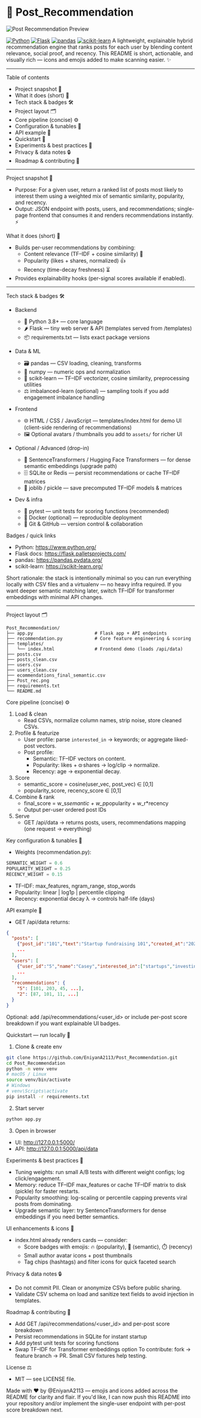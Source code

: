 # 🔎 Post_Recommendation

![Post Recommendation Preview](Post_rec.png)

[![Python](https://img.shields.io/badge/python-3.8%2B-blue)](https://www.python.org/)
[![Flask](https://img.shields.io/badge/flask-lightgrey)](https://flask.palletsprojects.com/)
[![pandas](https://img.shields.io/badge/pandas-data-yellowgreen)](https://pandas.pydata.org/)
[![scikit-learn](https://img.shields.io/badge/scikit--learn-ML-orange)](https://scikit-learn.org/)
A lightweight, explainable hybrid recommendation engine that ranks posts for each user by blending content relevance, social proof, and recency. This README is short, actionable, and visually rich — icons and emojis added to make scanning easier. ✨

---

Table of contents
- Project snapshot 📌
- What it does (short) 🧠
- Tech stack & badges 🛠️
- Project layout 🗂️
- Core pipeline (concise) ⚙️
- Configuration & tunables 🔧
- API example 📡
- Quickstart 🚀
- Experiments & best practices 🔬
- Privacy & data notes 🔒
- Roadmap & contributing 🌱

---

Project snapshot 📌
- Purpose: For a given user, return a ranked list of posts most likely to interest them using a weighted mix of semantic similarity, popularity, and recency.
- Output: JSON endpoint with posts, users, and recommendations; single-page frontend that consumes it and renders recommendations instantly. ⚡

What it does (short) 🧠
- Builds per-user recommendations by combining:
  - Content relevance (TF–IDF + cosine similarity) 📝
  - Popularity (likes + shares, normalized) 👍
  - Recency (time-decay freshness) ⏳
- Provides explainability hooks (per-signal scores available if enabled).

---

Tech stack & badges 🛠️

- Backend
  - 🐍 Python 3.8+ — core language
  - 🌶 Flask — tiny web server & API (templates served from /templates)
  - 📦 requirements.txt — lists exact package versions

- Data & ML
  - 🗃 pandas — CSV loading, cleaning, transforms
  - 🔢 numpy — numeric ops and normalization
  - 🧠 scikit-learn — TF–IDF vectorizer, cosine similarity, preprocessing utilities
  - ⚖️ imbalanced-learn (optional) — sampling tools if you add engagement imbalance handling

- Frontend
  - 🌐 HTML / CSS / JavaScript — templates/index.html for demo UI (client-side rendering of recommendations)
  - 🖼 Optional avatars / thumbnails you add to `assets/` for richer UI

- Optional / Advanced (drop-in)
  - 🔗 SentenceTransformers / Hugging Face Transformers — for dense semantic embeddings (upgrade path)
  - 🗄 SQLite or Redis — persist recommendations or cache TF–IDF matrices
  - 🧾 joblib / pickle — save precomputed TF–IDF models & matrices

- Dev & infra
  - 🧪 pytest — unit tests for scoring functions (recommended)
  - 🐳 Docker (optional) — reproducible deployment
  - 🧰 Git & GitHub — version control & collaboration

Badges / quick links
- Python: https://www.python.org/
- Flask docs: https://flask.palletsprojects.com/
- pandas: https://pandas.pydata.org/
- scikit-learn: https://scikit-learn.org/

Short rationale: the stack is intentionally minimal so you can run everything locally with CSV files and a virtualenv — no heavy infra required. If you want deeper semantic matching later, switch TF–IDF for transformer embeddings with minimal API changes.

---

Project layout 🗂️
```
Post_Recommendation/
├── app.py                       # Flask app + API endpoints
├── recommendation.py            # Core feature engineering & scoring
├── templates/
│   └── index.html               # Frontend demo (loads /api/data)
├── posts.csv
├── posts_clean.csv
├── users.csv
├── users_clean.csv
├── ecommendations_final_semantic.csv
├── Post_rec.png
├── requirements.txt
└── README.md
```

Core pipeline (concise) ⚙️
1. Load & clean
   - Read CSVs, normalize column names, strip noise, store cleaned CSVs.
2. Profile & featurize
   - User profile: parse `interested_in` → keywords; or aggregate liked-post vectors.
   - Post profile:
     - Semantic: TF–IDF vectors on content.
     - Popularity: likes + α·shares → log/clip → normalize.
     - Recency: age → exponential decay.
3. Score
   - semantic_score = cosine(user_vec, post_vec) ∈ [0,1]
   - popularity_score, recency_score ∈ [0,1]
4. Combine & rank
   - final_score = w_s*semantic + w_p*popularity + w_r*recency
   - Output per-user ordered post IDs
5. Serve
   - GET /api/data → returns posts, users, recommendations mapping (one request → everything)

Key configuration & tunables 🔧
- Weights (recommendation.py):
```python
SEMANTIC_WEIGHT = 0.6
POPULARITY_WEIGHT = 0.25
RECENCY_WEIGHT = 0.15
```
- TF–IDF: max_features, ngram_range, stop_words
- Popularity: linear | log1p | percentile clipping
- Recency: exponential decay λ → controls half-life (days)

API example 📡
- GET /api/data returns:
```json
{
  "posts": [
    {"post_id":"101","text":"Startup fundraising 101","created_at":"2025-09-20","likes":120,"shares":10},
    ...
  ],
  "users": [
    {"user_id":"5","name":"Casey","interested_in":["startups","investing"]},
    ...
  ],
  "recommendations": {
    "5": [101, 203, 45, ...],
    "2": [87, 101, 11, ...]
  }
}
```
Optional: add /api/recommendations/<user_id> or include per-post score breakdown if you want explainable UI badges.

Quickstart — run locally 🚀
1. Clone & create env
```bash
git clone https://github.com/EniyanA2113/Post_Recommendation.git
cd Post_Recommendation
python -m venv venv
# macOS / Linux
source venv/bin/activate
# Windows
# venv\Scripts\activate
pip install -r requirements.txt
```
2. Start server
```bash
python app.py
```
3. Open in browser
- UI: http://127.0.0.1:5000/
- API: http://127.0.0.1:5000/api/data

Experiments & best practices 🔬
- Tuning weights: run small A/B tests with different weight configs; log click/engagement.
- Memory: reduce TF–IDF max_features or cache TF–IDF matrix to disk (pickle) for faster restarts.
- Popularity smoothing: log-scaling or percentile capping prevents viral posts from dominating.
- Upgrade semantic layer: try SentenceTransformers for dense embeddings if you need better semantics.

UI enhancements & icons 🎨
- index.html already renders cards — consider:
  - Score badges with emojis: 🔥 (popularity), 🧭 (semantic), ⏱️ (recency)
  - Small author avatar icons + post thumbnails
  - Tag chips (hashtags) and filter icons for quick faceted search

Privacy & data notes 🔒
- Do not commit PII. Clean or anonymize CSVs before public sharing.
- Validate CSV schema on load and sanitize text fields to avoid injection in templates.

Roadmap & contributing 🌱
- Add GET /api/recommendations/<user_id> and per-post score breakdown
- Persist recommendations in SQLite for instant startup
- Add pytest unit tests for scoring functions
- Swap TF–IDF for Transformer embeddings option
To contribute: fork → feature branch → PR. Small CSV fixtures help testing.

License ⚖️
- MIT — see LICENSE file.

Made with ❤️ by @EniyanA2113 — emojis and icons added across the README for clarity and flair. If you'd like, I can now push this README into your repository and/or implement the single-user endpoint with per-post score breakdown next.
